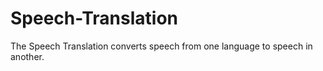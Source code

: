 # Speech-Translation

The Speech Translation converts speech from one language to speech in another.
